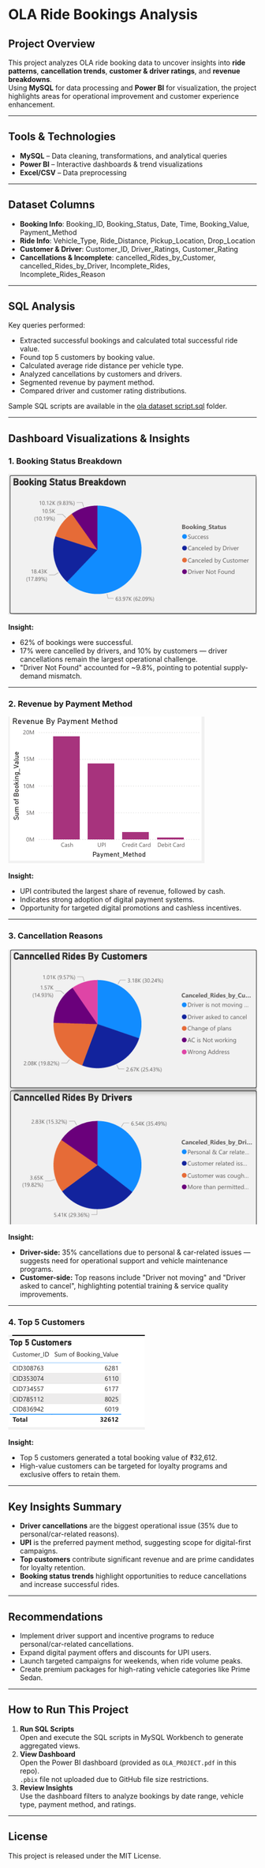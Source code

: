 

#  OLA Ride Bookings Analysis

## Project Overview
This project analyzes OLA ride booking data to uncover insights into **ride patterns**, **cancellation trends**, **customer & driver ratings**, and **revenue breakdowns**.  
Using **MySQL** for data processing and **Power BI** for visualization, the project highlights areas for operational improvement and customer experience enhancement.

---

##  Tools & Technologies
- **MySQL** – Data cleaning, transformations, and analytical queries  
- **Power BI** – Interactive dashboards & trend visualizations  
- **Excel/CSV** – Data preprocessing  

---

## Dataset Columns
- **Booking Info**: Booking_ID, Booking_Status, Date, Time, Booking_Value, Payment_Method  
- **Ride Info**: Vehicle_Type, Ride_Distance, Pickup_Location, Drop_Location  
- **Customer & Driver**: Customer_ID, Driver_Ratings, Customer_Rating  
- **Cancellations & Incomplete**: cancelled_Rides_by_Customer, cancelled_Rides_by_Driver, Incomplete_Rides, Incomplete_Rides_Reason  

---

## SQL Analysis
Key queries performed:
- Extracted successful bookings and calculated total successful ride value.
- Found top 5 customers by booking value.
- Calculated average ride distance per vehicle type.
- Analyzed cancellations by customers and drivers.
- Segmented revenue by payment method.
- Compared driver and customer rating distributions.

Sample SQL scripts are available in the [ola dataset script.sql](./scripts/ola_dataset_script.sql) folder.


---

##  Dashboard Visualizations & Insights

### **1. Booking Status Breakdown**
![Booking Status Breakdown](./ola-project-reports/images/booking_status_breakdown.png)  

**Insight:**  
- 62% of bookings were successful.
- 17% were cancelled by drivers, and 10% by customers — driver cancellations remain the largest operational challenge.
- "Driver Not Found" accounted for ~9.8%, pointing to potential supply-demand mismatch.

---

### **2. Revenue by Payment Method**
![Revenue by Payment Method](./ola-project-reports/images/revenue_by_payment_method.png)  

**Insight:**  
- UPI contributed the largest share of revenue, followed by cash.
- Indicates strong adoption of digital payment systems.
- Opportunity for targeted digital promotions and cashless incentives.

---

### **3. Cancellation Reasons**
![Cancellation Reasons](./ola-project-reports/images/cancellation_reasons.png)  

**Insight:**  
- **Driver-side:** 35% cancellations due to personal & car-related issues — suggests need for operational support and vehicle maintenance programs.
- **Customer-side:** Top reasons include "Driver not moving" and "Driver asked to cancel", highlighting potential training & service quality improvements.

---

### **4. Top 5 Customers**
![Top 5 Customers](./ola-project-reports/images/top_5_customers.png)  

**Insight:**  
- Top 5 customers generated a total booking value of ₹32,612.
- High-value customers can be targeted for loyalty programs and exclusive offers to retain them.

---

## Key Insights Summary
- **Driver cancellations** are the biggest operational issue (35% due to personal/car-related reasons).
- **UPI** is the preferred payment method, suggesting scope for digital-first campaigns.
- **Top customers** contribute significant revenue and are prime candidates for loyalty retention.
- **Booking status trends** highlight opportunities to reduce cancellations and increase successful rides.

---

## Recommendations
- Implement driver support and incentive programs to reduce personal/car-related cancellations.
- Expand digital payment offers and discounts for UPI users.
- Launch targeted campaigns for weekends, when ride volume peaks.
- Create premium packages for high-rating vehicle categories like Prime Sedan.

---

##  How to Run This Project
1. **Run SQL Scripts**  
   Open and execute the SQL scripts in MySQL Workbench to generate aggregated views.
2. **View Dashboard**  
   Open the Power BI dashboard (provided as `OLA_PROJECT.pdf` in this repo).  
   `.pbix` file not uploaded due to GitHub file size restrictions.
3. **Review Insights**  
   Use the dashboard filters to analyze bookings by date range, vehicle type, payment method, and ratings.

---

##  License
This project is released under the MIT License.
